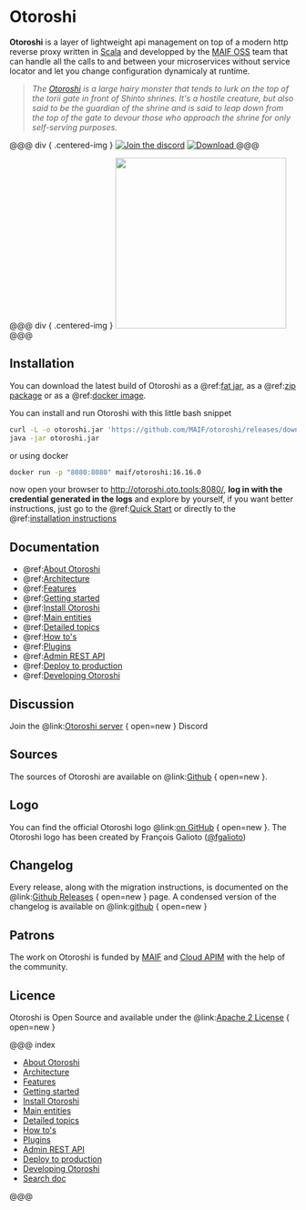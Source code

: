 # Otoroshi

**Otoroshi** is a layer of lightweight api management on top of a modern http reverse proxy written in <a href="https://www.scala-lang.org/" target="_blank">Scala</a> and developped by the <a href="https://maif.github.io" target="_blank">MAIF OSS</a> team that can handle all the calls to and between your microservices without service locator and let you change configuration dynamicaly at runtime.


> *The <a href="https://en.wikipedia.org/wiki/Gazu_Hyakki_Yagy%C5%8D#/media/File:SekienOtoroshi.jpg" target="blank">Otoroshi</a> is a large hairy monster that tends to lurk on the top of the torii gate in front of Shinto shrines. It's a hostile creature, but also said to be the guardian of the shrine and is said to leap down from the top of the gate to devour those who approach the shrine for only self-serving purposes.*

@@@ div { .centered-img }
[![Join the discord](https://img.shields.io/discord/1089571852940218538?color=f9b000&label=Community&logo=Discord&logoColor=f9b000)](https://discord.gg/dmbwZrfpcQ) [ ![Download](https://img.shields.io/github/release/MAIF/otoroshi.svg) ](hhttps://github.com/MAIF/otoroshi/releases/download/v16.16.0/otoroshi.jar)
@@@

@@@ div { .centered-img }
<img src="https://github.com/MAIF/otoroshi/raw/master/resources/otoroshi-logo.png" width="300"></img>
@@@

## Installation

You can download the latest build of Otoroshi as a @ref:[fat jar](./install/get-otoroshi.md#from-jar-file), as a @ref:[zip package](./install/get-otoroshi.md#from-zip) or as a @ref:[docker image](./install/get-otoroshi.md#from-docker).

You can install and run Otoroshi with this little bash snippet

```sh
curl -L -o otoroshi.jar 'https://github.com/MAIF/otoroshi/releases/download/v16.16.0/otoroshi.jar'
java -jar otoroshi.jar
```

or using docker

```sh
docker run -p "8080:8080" maif/otoroshi:16.16.0
```

now open your browser to <a href="http://otoroshi.oto.tools:8080/" target="_blank">http://otoroshi.oto.tools:8080/</a>, **log in with the credential generated in the logs** and explore by yourself, if you want better instructions, just go to the @ref:[Quick Start](./getting-started.md) or directly to the @ref:[installation instructions](./install/get-otoroshi.md)

## Documentation

* @ref:[About Otoroshi](./about.md)
* @ref:[Architecture](./architecture.md)
* @ref:[Features](./features.md)
* @ref:[Getting started](./getting-started.md)
* @ref:[Install Otoroshi](./install/index.md)
* @ref:[Main entities](./entities/index.md)
* @ref:[Detailed topics](./topics/index.md)
* @ref:[How to's](./how-to-s/index.md)
* @ref:[Plugins](./plugins/index.md)
* @ref:[Admin REST API](./api.md)
* @ref:[Deploy to production](./deploy/index.md)
* @ref:[Developing Otoroshi](./dev.md)

## Discussion

Join the @link:[Otoroshi server](https://discord.gg/dmbwZrfpcQ) { open=new } Discord

## Sources

The sources of Otoroshi are available on @link:[Github](https://github.com/MAIF/otoroshi) { open=new }.

## Logo

You can find the official Otoroshi logo @link:[on GitHub](https://github.com/MAIF/otoroshi/blob/master/resources/otoroshi-logo.png) { open=new }. The Otoroshi logo has been created by François Galioto ([@fgalioto](https://twitter.com/fgalioto))

## Changelog

Every release, along with the migration instructions, is documented on the @link:[Github Releases](https://github.com/MAIF/otoroshi/releases) { open=new } page. A condensed version of the changelog is available on @link:[github](https://github.com/MAIF/otoroshi/blob/master/CHANGELOG.md) { open=new }

## Patrons

The work on Otoroshi is funded by <a href="https://www.maif.fr/" target="_blank">MAIF</a> and <a href="https://www.cloud-apim.com/" target="_blank">Cloud APIM</a> with the help of the community.

## Licence

Otoroshi is Open Source and available under the @link:[Apache 2 License](https://opensource.org/licenses/Apache-2.0)  { open=new }

@@@ index

* [About Otoroshi](./about.md)
* [Architecture](./architecture.md)
* [Features](./features.md)
* [Getting started](./getting-started.md)
* [Install Otoroshi](./install/index.md)
* [Main entities](./entities/index.md)
* [Detailed topics](./topics/index.md)
* [How to's](./how-to-s/index.md)
* [Plugins](./plugins/index.md)
* [Admin REST API](./api.md)
* [Deploy to production](./deploy/index.md)
* [Developing Otoroshi](./dev.md)
* [Search doc](./search.md)

@@@

